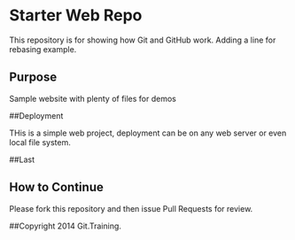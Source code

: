 # Starter Web Repo

This repository is for showing how Git and GitHub work. Adding a line for rebasing example.

## Purpose

Sample website with plenty of files for demos

##Deployment

THis is a simple web project, deployment can be on any web server or even local file system.

##Last

## How to Continue

Please fork this repository and then issue Pull Requests for review.

##Copyright
2014 Git.Training.